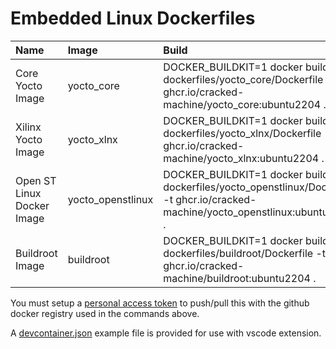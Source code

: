# Embedded Linux Dockerfiles

|Name|Image|Build|Run|Push|
|:-|:-|:-|:-|:-|
|Core Yocto Image|yocto_core|DOCKER_BUILDKIT=1 docker build -f dockerfiles/yocto_core/Dockerfile -t ghcr.io/cracked-machine/yocto_core:ubuntu2204 .|docker run -it --rm ghcr.io/cracked-machine/yocto_core:ubuntu2204|docker push ghcr.io/cracked-machine/yocto_core:ubuntu2204|
|Xilinx Yocto Image|yocto_xlnx|DOCKER_BUILDKIT=1 docker build -f dockerfiles/yocto_xlnx/Dockerfile -t ghcr.io/cracked-machine/yocto_xlnx:ubuntu2204 .|docker run -it --rm ghcr.io/cracked-machine/yocto_xlnx:ubuntu2204|docker push ghcr.io/cracked-machine/yocto_xlnx:ubuntu2204|
|Open ST Linux Docker Image|yocto_openstlinux|DOCKER_BUILDKIT=1 docker build -f dockerfiles/yocto_openstlinux/Dockerfile -t ghcr.io/cracked-machine/yocto_openstlinux:ubuntu2204 .|docker run -it --rm ghcr.io/cracked-machine/yocto_openstlinux:ubuntu2204|docker push ghcr.io/cracked-machine/yocto_openstlinux:ubuntu2204|
|Buildroot Image|buildroot|DOCKER_BUILDKIT=1 docker build -f dockerfiles/buildroot/Dockerfile -t ghcr.io/cracked-machine/buildroot:ubuntu2204 .|docker run -it --rm ghcr.io/cracked-machine/buildroot:ubuntu2204|docker push ghcr.io/cracked-machine/buildroot:ubuntu2204|

You must setup a [personal access token](https://docs.github.com/en/packages/working-with-a-github-packages-registry/working-with-the-container-registry#authenticating-to-the-container-registry) to push/pull this with the github docker registry used in the commands above.

A [devcontainer.json](example/devcontainer.json) example file is provided for use with vscode extension.